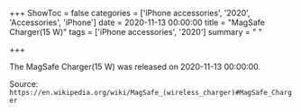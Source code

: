 +++
ShowToc = false
categories = ['iPhone accessories', '2020', 'Accessories', 'iPhone']
date = 2020-11-13 00:00:00
title = "MagSafe Charger(15 W)"
tags = ['iPhone accessories', '2020']
summary = " "

+++

The MagSafe Charger(15 W) was released on 2020-11-13 00:00:00.

Source: `https://en.wikipedia.org/wiki/MagSafe_(wireless_charger)#MagSafe_Charger`
